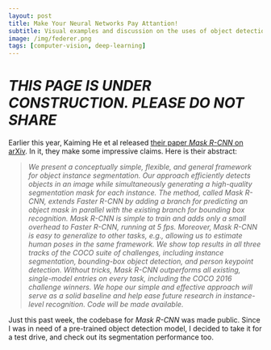 ```yaml
---
layout: post
title: Make Your Neural Networks Pay Attantion!
subtitle: Visual examples and discussion on the uses of object detection and object segmentation.
image: /img/federer.png
tags: [computer-vision, deep-learning]
---
```


# ***THIS PAGE IS UNDER CONSTRUCTION. PLEASE DO NOT SHARE***

Earlier this year, Kaiming He et al released [their paper *Mask R-CNN* on arXiv](https://arxiv.org/abs/1703.06870). In it, they make 
some impressive claims. Here is their abstract:
> *We present a conceptually simple, flexible, and general framework for object instance segmentation. 
> Our approach efficiently detects objects in an image while simultaneously generating a high-quality 
> segmentation mask for each instance. The method, called Mask R-CNN, extends Faster R-CNN by adding a 
> branch for predicting an object mask in parallel with the existing branch for bounding box recognition. 
> Mask R-CNN is simple to train and adds only a small overhead to Faster R-CNN, running at 5 fps. Moreover, 
> Mask R-CNN is easy to generalize to other tasks, e.g., allowing us to estimate human poses in the same 
> framework. We show top results in all three tracks of the COCO suite of challenges, including instance 
> segmentation, bounding-box object detection, and person keypoint detection. Without tricks, Mask R-CNN 
> outperforms all existing, single-model entries on every task, including the COCO 2016 challenge winners. 
> We hope our simple and effective approach will serve as a solid baseline and help ease future research in 
> instance-level recognition. Code will be made available.*

Just this past week, the codebase for *Mask R-CNN* was made public. Since I was in need of a pre-trained object detection model,
I decided to take it for a test drive, and check out its segmentation performance too.
 
